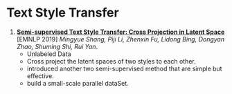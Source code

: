 # Text Style Transfer

1. [**Semi-supervised Text Style Transfer: Cross Projection in Latent Space**](https://github.com/iofu728/PaperRead/blob/master/paper/NLP/TextStyleTransfer/SemisupervisedTextStyleTransfer.pdf) [EMNLP 2019] _Mingyue Shang, Piji Li, Zhenxin Fu, Lidong Bing, Dongyan Zhao, Shuming Shi, Rui Yan_.
   - Unlabeled Data
   - Cross project the latent spaces of two styles to each other.
   - introduced another two semi-supervised method that are simple but effective.
   - build a small-scale parallel dataSet.

